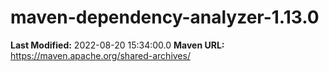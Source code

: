 # maven-dependency-analyzer-1.13.0

**Last Modified:** 2022-08-20 15:34:00.0
**Maven URL:** https://maven.apache.org/shared-archives/
